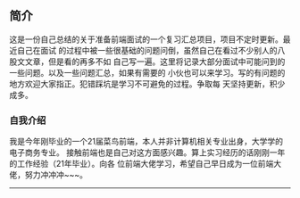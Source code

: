 <!--
 * @Author: 王剑
 * @Date: 2021-12-04 18:15:32
 * @LastEditTime: 2021-12-04 19:21:53
 * @LastEditors: 王剑
 * @Description: 
 * @FilePath: \FE-review-summary\README.md
-->
## 简介
这是一份自己总结的关于准备前端面试的一个复习汇总项目，项目不定时更新。最近自己在面试
的过程中被一些很基础的问题问倒，虽然自己在看过不少别人的八股文文章，但是看的再多不如
自己写一遍。这里将记录大部分面试中可能问到的一些问题。以及一些问题汇总，如果有需要的
小伙也可以来学习。写的有问题的地方欢迎大家指正。犯错踩坑是学习不可避免的过程。争取每
天坚持更新，积少成多。

### 自我介绍
我是今年刚毕业的一个21届菜鸟前端，本人并非计算机相关专业出身，大学学的电子商务专业。
接触前端也是自己对这方面感兴趣。算上实习经历的话刚刚一年的工作经验（21年毕业）。向各
位前端大佬学习，希望自己早日成为一位前端大佬，努力冲冲冲~~~。

---
